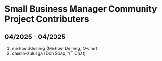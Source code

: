 # Small Business Manager Community Project Contributers

## 04/2025 - 04/2025
1. michaelddeming (Michael Deming, Owner)
2. camilo-zuluaga (Don Soap, YT Chat)